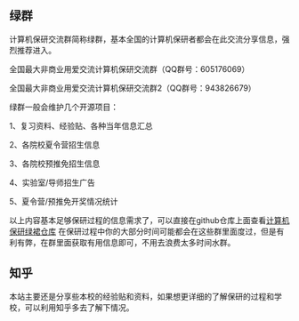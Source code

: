 ## 绿群
计算机保研交流群简称绿群，基本全国的计算机保研者都会在此交流分享信息，强烈推荐进入。

全国最大非商业用爱交流计算机保研交流群（QQ群号：605176069）

全国最大非商业用爱交流计算机保研交流群2（QQ群号：943826679）

绿群一般会维护几个开源项目：

1、复习资料、经验贴、各种当年信息汇总

2、各院校夏令营招生信息

3、各院校预推免招生信息

4、实验室/导师招生广告

5、夏令营/预推免开奖情况统计

以上内容基本足够保研过程的信息需求了，可以直接在github仓库上面查看[计算机保研绿裙仓库](https://github.com/CS-BAOYAN) 在保研过程中你的大部分时间可能都会在这些群里面度过，但是有利有弊，在群里面获取有用信息即可，不用去浪费太多时间水群。

## 知乎
本站主要还是分享些本校的经验贴和资料，如果想更详细的了解保研的过程和学校，可以利用知乎多去了解下情况。

